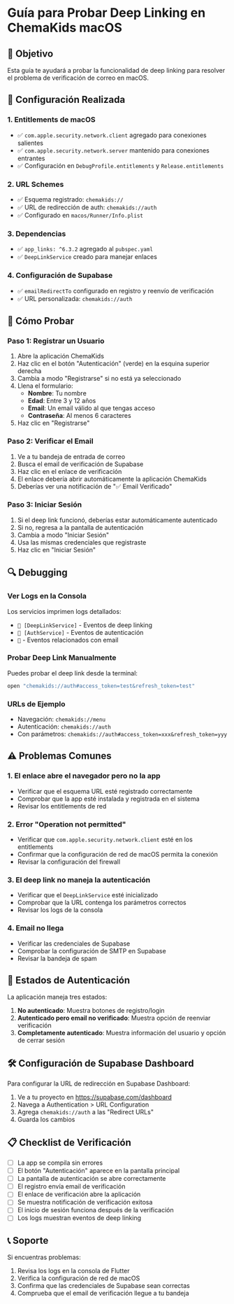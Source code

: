 # Guía para Probar Deep Linking en ChemaKids macOS

## 🎯 Objetivo
Esta guía te ayudará a probar la funcionalidad de deep linking para resolver el problema de verificación de correo en macOS.

## 🔧 Configuración Realizada

### 1. Entitlements de macOS
- ✅ `com.apple.security.network.client` agregado para conexiones salientes
- ✅ `com.apple.security.network.server` mantenido para conexiones entrantes
- ✅ Configuración en `DebugProfile.entitlements` y `Release.entitlements`

### 2. URL Schemes
- ✅ Esquema registrado: `chemakids://`
- ✅ URL de redirección de auth: `chemakids://auth`
- ✅ Configurado en `macos/Runner/Info.plist`

### 3. Dependencias
- ✅ `app_links: ^6.3.2` agregado al `pubspec.yaml`
- ✅ `DeepLinkService` creado para manejar enlaces

### 4. Configuración de Supabase
- ✅ `emailRedirectTo` configurado en registro y reenvío de verificación
- ✅ URL personalizada: `chemakids://auth`

## 🧪 Cómo Probar

### Paso 1: Registrar un Usuario
1. Abre la aplicación ChemaKids
2. Haz clic en el botón "Autenticación" (verde) en la esquina superior derecha
3. Cambia a modo "Registrarse" si no está ya seleccionado
4. Llena el formulario:
   - **Nombre**: Tu nombre
   - **Edad**: Entre 3 y 12 años
   - **Email**: Un email válido al que tengas acceso
   - **Contraseña**: Al menos 6 caracteres
5. Haz clic en "Registrarse"

### Paso 2: Verificar el Email
1. Ve a tu bandeja de entrada de correo
2. Busca el email de verificación de Supabase
3. Haz clic en el enlace de verificación
4. El enlace debería abrir automáticamente la aplicación ChemaKids
5. Deberías ver una notificación de "✅ Email Verificado"

### Paso 3: Iniciar Sesión
1. Si el deep link funcionó, deberías estar automáticamente autenticado
2. Si no, regresa a la pantalla de autenticación
3. Cambia a modo "Iniciar Sesión"
4. Usa las mismas credenciales que registraste
5. Haz clic en "Iniciar Sesión"

## 🔍 Debugging

### Ver Logs en la Consola
Los servicios imprimen logs detallados:
- `🔗 [DeepLinkService]` - Eventos de deep linking
- `🔐 [AuthService]` - Eventos de autenticación
- `📧` - Eventos relacionados con email

### Probar Deep Link Manualmente
Puedes probar el deep link desde la terminal:
```bash
open "chemakids://auth#access_token=test&refresh_token=test"
```

### URLs de Ejemplo
- Navegación: `chemakids://menu`
- Autenticación: `chemakids://auth`
- Con parámetros: `chemakids://auth#access_token=xxx&refresh_token=yyy`

## ⚠️ Problemas Comunes

### 1. El enlace abre el navegador pero no la app
- Verificar que el esquema URL esté registrado correctamente
- Comprobar que la app esté instalada y registrada en el sistema
- Revisar los entitlements de red

### 2. Error "Operation not permitted"
- Verificar que `com.apple.security.network.client` esté en los entitlements
- Confirmar que la configuración de red de macOS permita la conexión
- Revisar la configuración del firewall

### 3. El deep link no maneja la autenticación
- Verificar que el `DeepLinkService` esté inicializado
- Comprobar que la URL contenga los parámetros correctos
- Revisar los logs de la consola

### 4. Email no llega
- Verificar las credenciales de Supabase
- Comprobar la configuración de SMTP en Supabase
- Revisar la bandeja de spam

## 📱 Estados de Autenticación

La aplicación maneja tres estados:
1. **No autenticado**: Muestra botones de registro/login
2. **Autenticado pero email no verificado**: Muestra opción de reenviar verificación
3. **Completamente autenticado**: Muestra información del usuario y opción de cerrar sesión

## 🛠 Configuración de Supabase Dashboard

Para configurar la URL de redirección en Supabase Dashboard:
1. Ve a tu proyecto en https://supabase.com/dashboard
2. Navega a Authentication > URL Configuration
3. Agrega `chemakids://auth` a las "Redirect URLs"
4. Guarda los cambios

## 📋 Checklist de Verificación

- [ ] La app se compila sin errores
- [ ] El botón "Autenticación" aparece en la pantalla principal
- [ ] La pantalla de autenticación se abre correctamente
- [ ] El registro envía email de verificación
- [ ] El enlace de verificación abre la aplicación
- [ ] Se muestra notificación de verificación exitosa
- [ ] El inicio de sesión funciona después de la verificación
- [ ] Los logs muestran eventos de deep linking

## 📞 Soporte

Si encuentras problemas:
1. Revisa los logs en la consola de Flutter
2. Verifica la configuración de red de macOS
3. Confirma que las credenciales de Supabase sean correctas
4. Comprueba que el email de verificación llegue a tu bandeja
